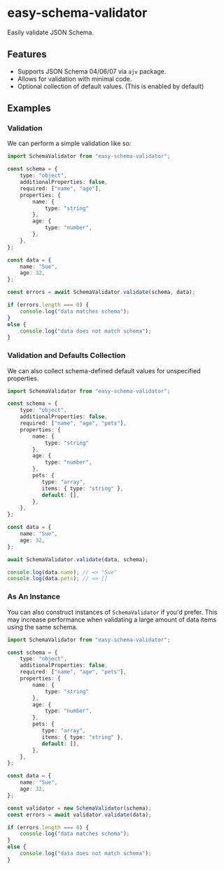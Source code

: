 # easy-schema-validator

Easily validate JSON Schema.

## Features

* Supports JSON Schema 04/06/07 via `ajv` package.
* Allows for validation with minimal code.
* Optional collection of default values. (This is enabled by default)

## Examples

### Validation

We can perform a simple validation like so:

```ts
import SchemaValidator from "easy-schema-validator";

const schema = {
    type: "object",
    additionalProperties: false,
    required: ["name", "age"],
    properties: {
        name: {
            type: "string"
        },
        age: {
            type: "number",
        },
    },
};

const data = {
    name: "Sue",
    age: 32,
};

const errors = await SchemaValidator.validate(schema, data);

if (errors.length === 0) {
    console.log("data matches schema");
}
else {
    console.log("data does not match schema");
}
```

### Validation and Defaults Collection

We can also collect schema-defined default values for unspecified properties.

```ts
import SchemaValidator from "easy-schema-validator";

const schema = {
    type: "object",
    additionalProperties: false,
    required: ["name", "age", "pets"],
    properties: {
        name: {
            type: "string"
        },
        age: {
            type: "number",
        },
        pets: {
           type: "array",
           items: { type: "string" },
           default: [],
        },
    },
};

const data = {
    name: "Sue",
    age: 32,
};

await SchemaValidator.validate(data, schema);

console.log(data.name); // => "Sue"
console.log(data.pets); // => []
```

### As An Instance

You can also construct instances of `SchemaValidator` if you'd prefer. This may increase performance when validating a large amount of data items using the same schema.

```ts
import SchemaValidator from "easy-schema-validator";

const schema = {
    type: "object",
    additionalProperties: false,
    required: ["name", "age", "pets"],
    properties: {
        name: {
            type: "string"
        },
        age: {
            type: "number",
        },
        pets: {
           type: "array",
           items: { type: "string" },
           default: [],
        },
    },
};

const data = {
    name: "Sue",
    age: 32,
};

const validator = new SchemaValidator(schema);
const errors = await validator.validate(data);

if (errors.length === 0) {
    console.log("data matches schema");
}
else {
    console.log("data does not match schema");
}
```
